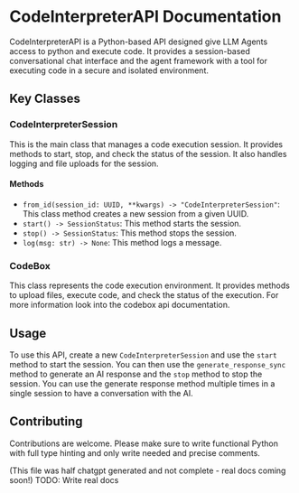 # CodeInterpreterAPI Documentation

CodeInterpreterAPI is a Python-based API designed give LLM Agents access to python and execute code. It provides a session-based conversational chat interface and the agent framework with a tool for executing code in a secure and isolated environment.

## Key Classes

### CodeInterpreterSession

This is the main class that manages a code execution session. It provides methods to start, stop, and check the status of the session. It also handles logging and file uploads for the session.

#### Methods

* `from_id(session_id: UUID, **kwargs) -> "CodeInterpreterSession"`: This class method creates a new session from a given UUID.
* `start() -> SessionStatus`: This method starts the session.
* `stop() -> SessionStatus`: This method stops the session.
* `log(msg: str) -> None`: This method logs a message.

### CodeBox

This class represents the code execution environment. It provides methods to upload files, execute code, and check the status of the execution. For more information look into the codebox api documentation.

## Usage

To use this API, create a new `CodeInterpreterSession` and use the `start` method to start the session. You can then use the `generate_response_sync` method to generate an AI response and the `stop` method to stop the session. You can use the generate response method multiple times in a single session to have a conversation with the AI.

## Contributing

Contributions are welcome. Please make sure to write functional Python with full type hinting and only write needed and precise comments.

(This file was half chatgpt generated and not complete - real docs coming soon!)
TODO: Write real docs
